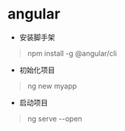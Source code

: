 # angular 
* 安装脚手架
 >npm install -g @angular/cli
 
 * 初始化项目
 > ng new myapp
 
 * 启动项目
 >ng serve --open
 
 
